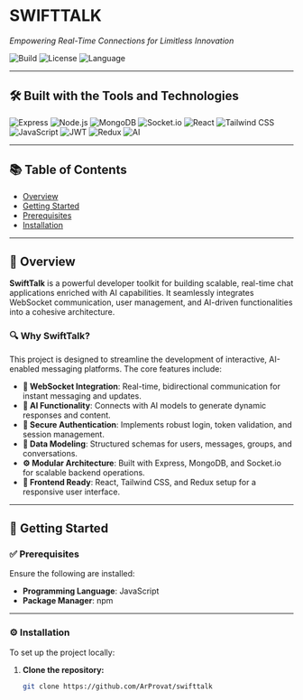 # SWIFTTALK

*Empowering Real-Time Connections for Limitless Innovation*

![Build](https://img.shields.io/badge/build-passing-brightgreen)
![License](https://img.shields.io/badge/license-MIT-blue)
![Language](https://img.shields.io/badge/language-JavaScript-yellow)

---

## 🛠️ Built with the Tools and Technologies

![Express](https://img.shields.io/badge/-Express-black?style=flat-square&logo=express)
![Node.js](https://img.shields.io/badge/-Node.js-339933?style=flat-square&logo=node.js)
![MongoDB](https://img.shields.io/badge/-MongoDB-47A248?style=flat-square&logo=mongodb)
![Socket.io](https://img.shields.io/badge/-Socket.io-black?style=flat-square&logo=socket.io)
![React](https://img.shields.io/badge/-React-61DAFB?style=flat-square&logo=react)
![Tailwind CSS](https://img.shields.io/badge/-Tailwind_CSS-38B2AC?style=flat-square&logo=tailwind-css)
![JavaScript](https://img.shields.io/badge/-JavaScript-F7DF1E?style=flat-square&logo=javascript)
![JWT](https://img.shields.io/badge/-JWT-black?style=flat-square&logo=jsonwebtokens)
![Redux](https://img.shields.io/badge/-Redux-764ABC?style=flat-square&logo=redux)
![AI](https://img.shields.io/badge/-AI-black?style=flat-square)

---

## 📚 Table of Contents

- [Overview](#overview)
- [Getting Started](#getting-started)
- [Prerequisites](#prerequisites)
- [ Installation](#Installation)
---

## 🧠 Overview

**SwiftTalk** is a powerful developer toolkit for building scalable, real-time chat applications enriched with AI capabilities. It seamlessly integrates WebSocket communication, user management, and AI-driven functionalities into a cohesive architecture.

### 🔍 Why SwiftTalk?

This project is designed to streamline the development of interactive, AI-enabled messaging platforms. The core features include:

- **🔄 WebSocket Integration**: Real-time, bidirectional communication for instant messaging and updates.
- **🤖 AI Functionality**: Connects with AI models to generate dynamic responses and content.
- **🔐 Secure Authentication**: Implements robust login, token validation, and session management.
- **🧩 Data Modeling**: Structured schemas for users, messages, groups, and conversations.
- **⚙️ Modular Architecture**: Built with Express, MongoDB, and Socket.io for scalable backend operations.
- **🎨 Frontend Ready**: React, Tailwind CSS, and Redux setup for a responsive user interface.

---

## 🚀 Getting Started

### ✅ Prerequisites

Ensure the following are installed:

- **Programming Language**: JavaScript
- **Package Manager**: npm

---

### ⚙️ Installation

To set up the project locally:

1. **Clone the repository:**
   ```bash
   git clone https://github.com/ArProvat/swifttalk
